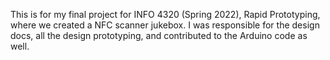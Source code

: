 This is for my final project for INFO 4320 (Spring 2022), Rapid Prototyping, where we created a NFC scanner jukebox. I was responsible for the design docs, all the design prototyping, and contributed to the Arduino code as well.

